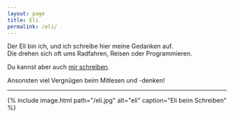 ```yaml
---
layout: page
title: Eli
permalink: /eli/
---
```


Der Eli bin ich, und ich schreibe hier meine Gedanken auf.  
Die drehen sich oft ums Radfahren, Reisen oder Programmieren.

Du kannst aber auch [mir schreiben](mailto:eliasgander@icloud.com).

Ansonsten viel Vergnügen beim Mitlesen und -denken!

---

{% include image.html path="/eli.jpg" alt="eli" caption="Eli beim Schreiben" %}